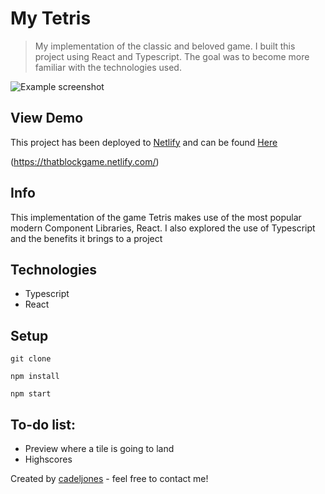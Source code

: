 # My Tetris
> My implementation of the classic and beloved game. I built this project using React and Typescript. The goal was to become more familiar with the technologies used.

![Example screenshot](.public/img/READMEscreenshot.png)

## View Demo
This project has been deployed to [Netlify](https://www.netlify.com/) and can be found [Here](https://thatblockgame.netlify.com/)

(https://thatblockgame.netlify.com/)

## Info
This implementation of the game Tetris makes use of the most popular modern Component Libraries, React. I also explored the use of Typescript and the benefits it brings to a project

## Technologies
* Typescript
* React

## Setup

`git clone`

`npm install`

`npm start`

## To-do list:
* Preview where a tile is going to land
* Highscores

Created by [cadeljones](https://cadeljones.com/) - feel free to contact me!
